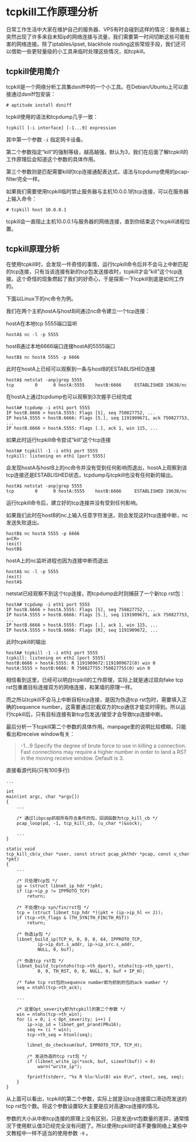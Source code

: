 # tcpkill工作原理分析

日常工作生活中大家在维护自己的服务器、VPS有时会碰到这样的情况：服务器上突然出现了许多来自未知ip的网络连接与流量，我们需要第一时间切断这些可能有害的网络连接。除了iptables/ipset, blackhole routing这些常规手段，我们还可以借助一些更轻量级的小工具来临时处理这些情况，如tcpkill。


## tcpkill使用简介

tcpkill是一个网络分析工具集dsniff中的一个小工具。在Debian/Ubuntu上可以直接通过dsniff包安装：

	# aptitude install dsniff

tcpkill使用的语法和tcpdump几乎一致：

	tcpkill [-i interface] [-1...9] expression
	
其中第一个参数 `-i` 指定网卡设备。

第二个参数指定“kill”的强制等级，越高越强，默认为3，我们在后面了解tcpkill的工作原理后会知道这个参数的具体作用。

第三个参数则是匹配需要kill的tcp连接通配表达式，语法与tcpdump使用的pcap-filter完全一样。

如果我们需要使用tcpkill临时禁止服务器与主机10.0.0.1的tcp连接，可以在服务器上输入命令：

	# tcpkill host 10.0.0.1
	
tcpkill会一直阻止主机10.0.0.1与服务器的网络连接，直到你结束这个tcpkill进程位置。


## tcpkill原理分析

在使用tcpkill时，会发现一件奇怪的事情，运行tcpkill命令后并不会马上中断匹配的tcp连接，只有当该连接有新的tcp包发送接收时，tcpkill才会“kill”这个tcp连接。这个奇怪的现象燃起了我们的好奇心，于是探索一下tcpkill到底是如何工作的。

下面以Linux下的nc命令为例。

我们在两个主机hostA与hostB间通过nc命令建立一个tcp连接：

hostA在本地tcp 5555端口监听

	hostA$ nc -l -p 5555

hostB通过本地6666端口连接hostA的5555端口
	
	hostB$ nc hostA 5555 -p 6666
	
此时在hostA上已经可以观察到一条与hostB的ESTABLISHED连接

	hostA$ netstat -anp|grep 5555
	tcp        0      0 hostA:5555    hostB:6666     ESTABLISHED 19638/nc

在hostA上通过tcpdump也可以观察到3次握手已经完成

	hostA# tcpdump -i eth1 port 5555
	IP hostB.6666 > hostA.5555: Flags [S], seq 750827752, ...
	IP hostA.5555 > hostB.6666: Flags [S.], seq 1191909671, ack 750827753, ...
	IP hostB.6666 > hostA.5555: Flags [.], ack 1, win 115, ...

如果此时运行tcpkill命令尝试“kill”这个tcp连接

	hostA# tcpkill -1 -i eth1 port 5555
	tcpkill: listening on eth1 [port 5555]

会发现hostA与hostB上的nc命令并没有受到任何影响而退出，hostA上观察到该tcp连接还是ESTABLISHED状态，tcpdump与tcpkill也没有任何新的输出。

	hostA$ netstat -anp|grep 5555
	tcp        0      0 hostA:5555    hostB:6666     ESTABLISHED 19638/nc

运行tcpkill命令后，建立好的tcp连接并没有受到任何影响。

如果我们此时在hostB的nc上输入任意字符发送，则会发现这时tcp连接中断，nc发送失败退出。

	hostB$ nc hostA 5555 -p 6666
	a<CR>
	(exit)
	hostB$
	
hostA上的nc监听进程也因为连接中断而退出

	hostA$ nc -l -p 5555
	(exit)
	hostA$

netstat已经观察不到这个tcp连接，而tcpdump此时则捕获了一个新tcp rst包：

	hostA# tcpdump -i eth1 port 5555
	IP hostB.6666 > hostA.5555: Flags [S], seq 750827752, ...
	IP hostA.5555 > hostB.6666: Flags [S.], seq 1191909671, ack 750827753, ...
	IP hostB.6666 > hostA.5555: Flags [.], ack 1, win 115, ...
	IP hostA.5555 > hostB.6666: Flags [R], seq 1191909672, ...

此时tcpkill的输出

	hostA# tcpkill -1 -i eth1 port 5555
	tcpkill: listening on eth1 [port 5555]
	hostB:6666 > hostA:5555: R 1191909672:1191909672(0) win 0
	hostA:5555 > hostB:6666: R 750827755:750827755(0) win 0
	
相信看到这里，已经可以明白tcpkill的工作原理，实际上就是通过双向fake tcp rst包重置目标连接双方的网络连接，和某墙的原理一样。

而之所以tcpkill不会马上中断目标tcp连接，是因为伪造tcp rst包时，需要填入正确的sequence number，这需要通过拦截双方的tcp通信才能实时得到。所以运行tcpkill后，只有目标连接有新tcp包发送/接受才会导致tcp连接中断。

最后分析一下tcpkill第二个参数的具体作用。manpage里的说明比较模糊，只能看出和receive window有关：

> -1...9 Specify the degree of brute force to use in killing a connection. Fast connections may require a higher number in order to land a RST in the moving receive window. Default is 3.

直接看源代码(只有100多行)

	...
	
	int
	main(int argc, char *argv[])
	{
		...
		
		/* 通过libpcap抓取所有符合条件的包，回调函数为tcp_kill_cb */
		pcap_loop(pd, -1, tcp_kill_cb, (u_char *)&sock);

		...
	}
	
	static void
	tcp_kill_cb(u_char *user, const struct pcap_pkthdr *pcap, const u_char *pkt)
	{
		...
		
		/* 只处理tcp包 */
		ip = (struct libnet_ip_hdr *)pkt;
		if (ip->ip_p != IPPROTO_TCP)
			return;
		
		/* 不处理tcp syn/fin/rst包 */
		tcp = (struct libnet_tcp_hdr *)(pkt + (ip->ip_hl << 2));
		if (tcp->th_flags & (TH_SYN|TH_FIN|TH_RST))
			return;
		
        /* 伪造ip包 */
		libnet_build_ip(TCP_H, 0, 0, 0, 64, IPPROTO_TCP,
				ip->ip_dst.s_addr, ip->ip_src.s_addr,
				NULL, 0, buf);

		/* 伪造tcp rst包 */
		libnet_build_tcp(ntohs(tcp->th_dport), ntohs(tcp->th_sport),
				0, 0, TH_RST, 0, 0, NULL, 0, buf + IP_H);
		
		/* fake tcp rst包的sequence number即为抓到的包的ack number */
		seq = ntohl(tcp->th_ack);
		
		...
		
		/* 这里Opt_severity即为tcpkill的第二个参数 */
		win = ntohs(tcp->th_win);
		for (i = 0; i < Opt_severity; i++) {
			ip->ip_id = libnet_get_prand(PRu16);
			seq += (i * win);
			tcp->th_seq = htonl(seq);
	
			libnet_do_checksum(buf, IPPROTO_TCP, TCP_H);
	
            /* 发送伪造的tcp rst包 */
			if (libnet_write_ip(*sock, buf, sizeof(buf)) < 0)
				warn("write_ip");
	
			fprintf(stderr, "%s R %lu:%lu(0) win 0\n", ctext, seq, seq);
		}
	}
	
从上面可以看出，tcpkill的第二个参数，实际上就是沿tcp连接窗口滑动而发送的tcp rst包个数。将这个参数设置较大主要是应对高速tcp连接的情况。

参数的大小从中断tcp连接的原理上没有区别，只是发送rst包数量的差异，通常情况下使用默认值3已经完全没有问题了。所以使用tcpkill时请不要像网络上某些中文教程中一样不适当的使用参数 `-9` 。
